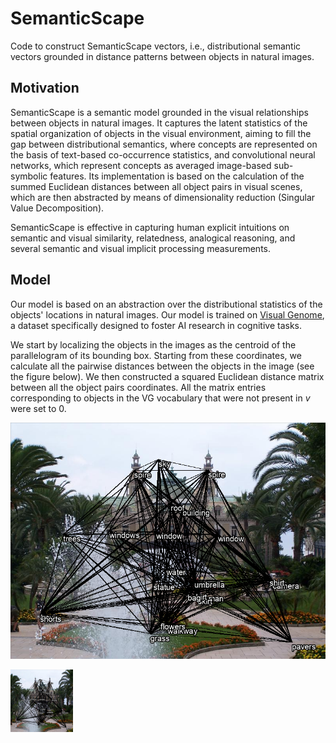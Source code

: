 # SemanticScape
Code to construct SemanticScape vectors, i.e., distributional semantic vectors grounded in distance patterns between objects in natural images.

## Motivation
SemanticScape is a semantic model grounded in the visual relationships between objects in natural images. It captures the latent statistics of the spatial organization of objects in the visual environment, aiming to fill the gap between distributional semantics, where concepts are represented on the basis of text-based co-occurrence statistics, and convolutional neural networks, which represent concepts as averaged image-based sub-symbolic features. Its implementation is based on the calculation of the summed Euclidean distances between all object pairs in visual scenes, which are then abstracted by means of dimensionality reduction (Singular Value Decomposition). 

SemanticScape is effective in capturing human explicit intuitions on semantic and visual similarity, relatedness, analogical reasoning, and several semantic and visual implicit processing measurements.

## Model
Our model is based on an abstraction over the distributional statistics of the objects' locations in natural images. Our model is trained on [Visual Genome](https://link.springer.com/article/10.1007/s11263-016-0981-7), a dataset specifically designed to foster AI research in cognitive tasks.

We start by localizing the objects in the images as the centroid of the parallelogram of its bounding box. Starting from these coordinates, we calculate all the pairwise distances between the objects in the image (see the figure below). We then constructed a squared Euclidean distance matrix between all the object pairs coordinates. All the matrix entries corresponding to objects in the VG vocabulary that were not present in $v$ were set to 0. 

![alt text](https://github.com/Andrea-de-Varda/SemanticScape/blob/main/figures/img_with_net.png?raw=true)

<img src="https://github.com/Andrea-de-Varda/SemanticScape/blob/main/figures/img_with_net.png?raw=true" width="100" height="100">


